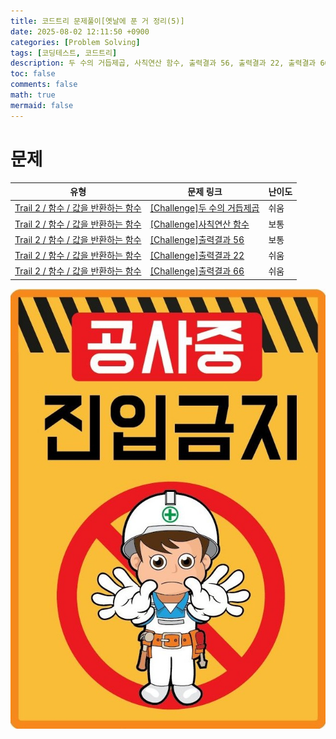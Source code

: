 ```yaml
---
title: 코드트리 문제풀이[옛날에 푼 거 정리(5)]
date: 2025-08-02 12:11:50 +0900
categories: [Problem Solving]
tags: [코딩테스트, 코드트리]
description: 두 수의 거듭제곱, 사칙연산 함수, 출력결과 56, 출력결과 22, 출력결과 66
toc: false
comments: false
math: true
mermaid: false
---
```


# 문제

| 유형 | 문제 링크 | 난이도 |
| --- | --- | --- |
| [Trail 2 / 함수 / 값을 반환하는 함수](https://www.codetree.ai/trail-info/novice-mid/) | [[Challenge]두 수의 거듭제곱](https://www.codetree.ai/trails/complete/curated-cards/challenge-two-numbers-of-squares/) | 쉬움 |
| [Trail 2 / 함수 / 값을 반환하는 함수](https://www.codetree.ai/trail-info/novice-mid/) | [[Challenge]사칙연산 함수](https://www.codetree.ai/trails/complete/curated-cards/challenge-quadratic-operations-function/) | 보통 |
| [Trail 2 / 함수 / 값을 반환하는 함수](https://www.codetree.ai/trail-info/novice-mid/) | [[Challenge]출력결과 56](https://www.codetree.ai/trails/complete/curated-cards/challenge-reading-k201732/) | 보통 |
| [Trail 2 / 함수 / 값을 반환하는 함수](https://www.codetree.ai/trail-info/novice-mid/) | [[Challenge]출력결과 22](https://www.codetree.ai/trails/complete/curated-cards/challenge-reading-k201547/) | 쉬움 |
| [Trail 2 / 함수 / 값을 반환하는 함수](https://www.codetree.ai/trail-info/novice-mid/) | [[Challenge]출력결과 66](https://www.codetree.ai/trails/complete/curated-cards/challenge-reading-k201820/) | 쉬움 |

![공사중](/assets/post_assets/공사중.jpg)
